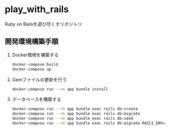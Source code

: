# play_with_rails
Ruby on Railsを遊び尽くすリポジトリ

## 開発環境構築手順
1. Docker環境を構築する
   ```sh
   docker-compose build
   docker-compose up
   ```
1. Gemファイルの更新を行う
   ```sh
   docker-compose run --rm app bundle install
   ```
1. データベースを構築する
   ```sh
   docker-compose run --rm app bundle exec rails db:create
   docker-compose run --rm app bundle exec rails db:migrate
   docker-compose run --rm app bundle exec rails db:seed
   docker-compose run --rm app bundle exec rails db:migrate RAILS_ENV=test
   ```
